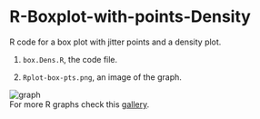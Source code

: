 # R-Boxplot-with-points-Density

R code for a box plot with jitter points and a density plot.

1.  `box.Dens.R`, the code file.

2.  `Rplot-box-pts.png`, an image of the graph.

![graph](Rplot-box-pts.png)  
For more R graphs check this [gallery](http://www.r-graph-gallery.com).
